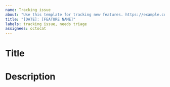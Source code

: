 ```yaml
---
name: Tracking issue
about: "Use this template for tracking new features. https://example.com/"
title: "[DATE]: [FEATURE NAME]"
labels: tracking issue, needs triage
assignees: octocat
---
```


# Title

# Description
